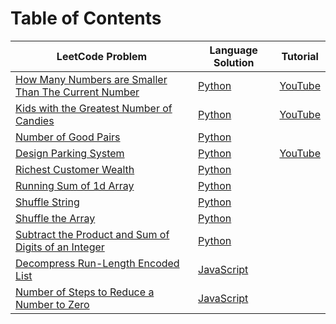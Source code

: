 # Table of Contents

|  LeetCode Problem |  Language Solution | Tutorial | 
|---|---|---|
| [How Many Numbers are Smaller Than The Current Number](https://leetcode.com/problems/how-many-numbers-are-smaller-than-the-current-number/)  | [Python](https://github.com/gbrough/LeetCode/blob/main/Python/How%20Many%20Numbers%20are%20Smaller%20Than%20The%20Current%20Number.py) | [YouTube](https://www.youtube.com/watch?v=yajqqld8Svc&t=25s&ab_channel=KnowledgeMavens)| 
| [Kids with the Greatest Number of Candies](https://leetcode.com/problems/kids-with-the-greatest-number-of-candies)  | [Python](https://github.com/gbrough/LeetCode/blob/main/Python/Kids%20with%20the%20Greatest%20Number%20of%20Candies.py) | [YouTube](https://www.youtube.com/watch?v=mCryCfYdTP4)| 
| [Number of Good Pairs](https://leetcode.com/problems/number-of-good-pairs/)  |[Python](https://github.com/gbrough/LeetCode/blob/main/Python/Number%20of%20Good%20Pairs.py)|
| [Design Parking System](https://leetcode.com/problems/design-parking-system/)|[Python](https://github.com/gbrough/LeetCode/blob/main/Python/Design%20Parking%20System.py)| [YouTube](https://www.youtube.com/watch?v=7Y2M1IkXtk8&t=441s&ab_channel=KnowledgeMavens)|
| [Richest Customer Wealth](https://leetcode.com/problems/richest-customer-wealth)  | [Python](https://github.com/gbrough/LeetCode/blob/main/Python/Richest%20Customer%20Wealth.py)| 
| [Running Sum of 1d Array](https://leetcode.com/problems/running-sum-of-1d-array)  |  [Python](https://github.com/gbrough/LeetCode/blob/main/Python/Running%20Sum%20of%201d%20Array.py)|
| [Shuffle String](https://leetcode.com/problems/shuffle-string)  | [Python](https://github.com/gbrough/LeetCode/blob/main/Python/Shuffle%20String.py)|
| [Shuffle the Array](https://leetcode.com/problems/shuffle-the-array) |[Python](https://github.com/gbrough/LeetCode/blob/main/Python/Shuffle%20the%20Array.py)|
| [Subtract the Product and Sum of Digits of an Integer](https://leetcode.com/problems/subtract-the-product-and-sum-of-digits-of-an-integer) |[Python](https://github.com/gbrough/LeetCode/blob/main/Python/Subtract%20the%20Product%20and%20Sum%20of%20Digits%20of%20an%20Integer.py)|
| [Decompress Run-Length Encoded List](https://leetcode.com/problems/decompress-run-length-encoded-list)|[JavaScript](https://github.com/gbrough/LeetCode/blob/main/JavaScript/Decompress%20Run-Length%20Encoded%20List.js)|
| [Number of Steps to Reduce a Number to Zero](https://leetcode.com/problems/number-of-steps-to-reduce-a-number-to-zero)|[JavaScript](https://github.com/gbrough/LeetCode/blob/main/JavaScript/Number%20of%20Steps%20to%20Reduce%20a%20Number%20to%20Zero.js)|
